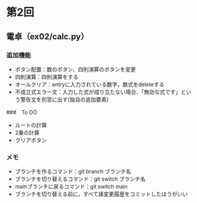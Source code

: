 # 第2回
## 電卓（ex02/calc.py）
### 追加機能
- ボタン配置：数のボタン、四則演算のボタンを変更
- 四則演算：四則演算をする
- オールクリア：entryに入力されている数字，数式をdeleteする
- 不成立式エラー文：入力した式が成り立たない場合、「無効な式です」という警告文を別窓に出す(独自の追加要素)

###　To DO
- ルートの計算
- 2乗の計算
- クリアボタン

### メモ
- ブランチを作るコマンド：git branch ブランチ名
- ブランチを切り替えるコマンド：git switch ブランチ名
- mainブランチに戻るコマンド：git switch main
- ブランチを切り替える前に，すべて䛾変更履歴をコミットしたほうがいい